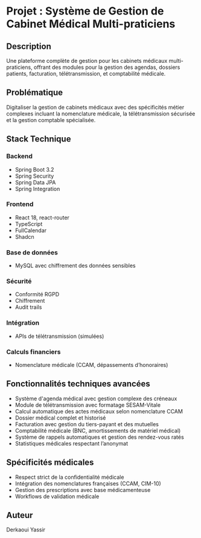 # Projet : Système de Gestion de Cabinet Médical Multi-praticiens

## Description
Une plateforme complète de gestion pour les cabinets médicaux multi-praticiens, offrant des modules pour la gestion des agendas, dossiers patients, facturation, télétransmission, et comptabilité médicale.

## Problématique 
Digitaliser la gestion de cabinets médicaux avec des spécificités métier complexes incluant la nomenclature médicale, la télétransmission sécurisée et la gestion comptable spécialisée.

## Stack Technique

### Backend
- Spring Boot 3.2
- Spring Security
- Spring Data JPA
- Spring Integration

### Frontend
- React 18, react-router
- TypeScript
- FullCalendar
- Shadcn

### Base de données
- MySQL avec chiffrement des données sensibles

### Sécurité
- Conformité RGPD
- Chiffrement
- Audit trails

### Intégration
- APIs de télétransmission (simulées)

### Calculs financiers
- Nomenclature médicale (CCAM, dépassements d’honoraires)

## Fonctionnalités techniques avancées

- Système d'agenda médical avec gestion complexe des créneaux
- Module de télétransmission avec formatage SESAM-Vitale
- Calcul automatique des actes médicaux selon nomenclature CCAM
- Dossier médical complet et historisé
- Facturation avec gestion du tiers-payant et des mutuelles
- Comptabilité médicale (BNC, amortissements de matériel médical)
- Système de rappels automatiques et gestion des rendez-vous ratés
- Statistiques médicales respectant l’anonymat

## Spécificités médicales

- Respect strict de la confidentialité médicale
- Intégration des nomenclatures françaises (CCAM, CIM-10)
- Gestion des prescriptions avec base médicamenteuse
- Workflows de validation médicale

## Auteur
Derkaoui Yassir
